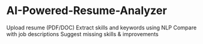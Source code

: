 # AI-Powered-Resume-Analyzer
Upload resume (PDF/DOC)  Extract skills and keywords using NLP Compare with job descriptions  Suggest missing skills &amp; improvements
